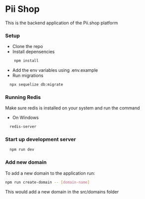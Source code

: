 # Pii Shop

This is the backend application of the Pii.shop platform

### Setup
- Clone the repo
- Install depensencies
```bash
    npm install
```
- Add the env variables using .env.example
- Run migrations
```bash
  npx sequelize db:migrate
```

### Running Redis
Make sure redis is installed on your system and run the command

- On Windows
```bash
  redis-server
```


### Start up development server
```bash
  npm run dev
```

### Add new domain

To add a new domain to the application run:

```bash
npm run create-domain -- [domain-name]
```

This would add a new domain in the src/domains folder
